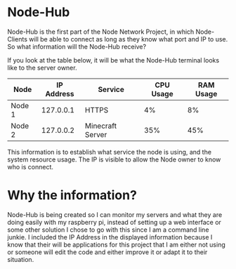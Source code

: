 # Node-Hub
Node-Hub is the first part of the Node Network Project, in which Node-Clients will be able to connect as long as they know what port and IP to use. So what
information will the Node-Hub receive?

If you look at the table below, it will be what the Node-Hub terminal looks
like to the server owner.

| Node | IP Address | Service | CPU Usage | RAM Usage |
|------|------------|---------|-----------|-----------|
| Node 1 | 127.0.0.1 | HTTPS | 4% | 8% |
| Node 2 | 127.0.0.2 | Minecraft Server | 35% | 45% |

This information is to establish what service the node is using, and the
system resource usage. The IP is visible to allow the Node owner to know
who is connect. 

# Why the information?
Node-Hub is being created so I can monitor my servers and what they are doing easily with my raspberry pi, instead of setting up a web interface or some
other solution I chose to go with this since I am a command line junkie. I
included the IP Address in the displayed information because I know that
their will be applications for this project that I am either not using
or someone will edit the code and either improve it or adapt it to their
situation.
